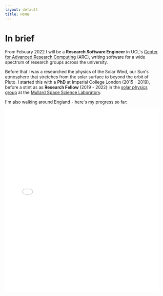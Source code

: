 ```yaml
---
layout: default
title: Home
---
```


# In brief
From Febuary 2022 I will be a **Research Software Engineer** in UCL's
[Center for Advanced Research Computing](https://www.ucl.ac.uk/advanced-research-computing/) (ARC), writing software for a wide
spectrum of research groups across the university.

Before that I was a  researched the physics of the Solar Wind, our Sun's
atmosphere that stretches from the solar surface to beyond the orbit of
Pluto. I started this with a **PhD** at Imperial College London (2015 - 2019),
before a stint as as **Research Fellow** (2019 - 2022) in the
[solar physics group](https://www.ucl.ac.uk/mssl/research/solar-system/solar-physics)
at the [Mullard Space Science Laboratory](https://www.ucl.ac.uk/mssl/).

I'm also walking around England - here's my progress so far:

<iframe src="/assets/html/generate_track.html" height="600px" width="100%" style="border:none;"></iframe>
